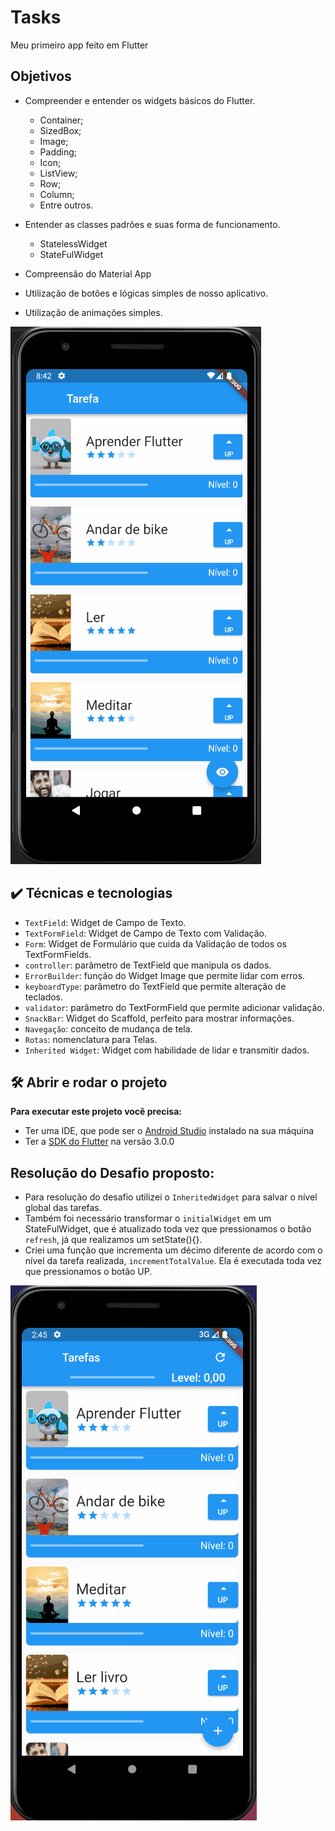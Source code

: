 # Tasks

Meu primeiro app feito em Flutter

## Objetivos

- Compreender e entender os widgets básicos do Flutter.
    - Container;
    - SizedBox;
    - Image;
    - Padding;
    - Icon;
    - ListView;
    - Row;
    - Column;
    - Entre outros.

- Entender as classes padrões e suas forma de funcionamento.
    - StatelessWidget
    - StateFulWidget

- Compreensão do Material App

- Utilização de botões e lógicas simples de nosso aplicativo.

- Utilização de animações simples.

![App Tasks](/assets/gifs/app.gif)


## ✔️ Técnicas e tecnologias

- `TextField`: Widget de Campo de Texto.
- `TextFormField`: Widget de Campo de Texto com Validação.
- `Form`: Widget de Formulário que cuida da Validação de todos os TextFormFields.
- `controller`: parâmetro de TextField que manipula os dados.
- `ErrorBuilder`: função do Widget Image que permite lidar com erros.
- `keyboardType`: parâmetro do TextField que permite alteração de teclados.
- `validator`: parâmetro do TextFormField que permite adicionar validação.
- `SnackBar`: Widget do Scaffold, perfeito para mostrar informações.
- `Navegação`: conceito de mudança de tela.
- `Rotas`: nomenclatura para Telas.
- `Inherited Widget`: Widget com habilidade de lidar e transmitir dados.

## 🛠️ Abrir e rodar o projeto

**Para executar este projeto você precisa:**

- Ter uma IDE, que pode ser o  [Android Studio](https://developer.android.com/) instalado na sua máquina
- Ter a [SDK do Flutter](https://docs.flutter.dev/get-started/install) na versão 3.0.0

## Resolução do Desafio proposto:
- Para resolução do desafio utilizei o `InheritedWidget` para salvar o nível global das tarefas.
- Também foi necessário transformar o `initialWidget` em um StateFulWidget, que é atualizado toda vez que pressionamos o botão `refresh`, já que realizamos um setState(){}.
- Criei uma função que incrementa um décimo diferente de acordo com o nível da tarefa realizada, `incrementTotalValue`. Ela é executada toda vez que pressionamos o botão UP.

![App createTask](/assets/gifs/appcreatetask.gif)


